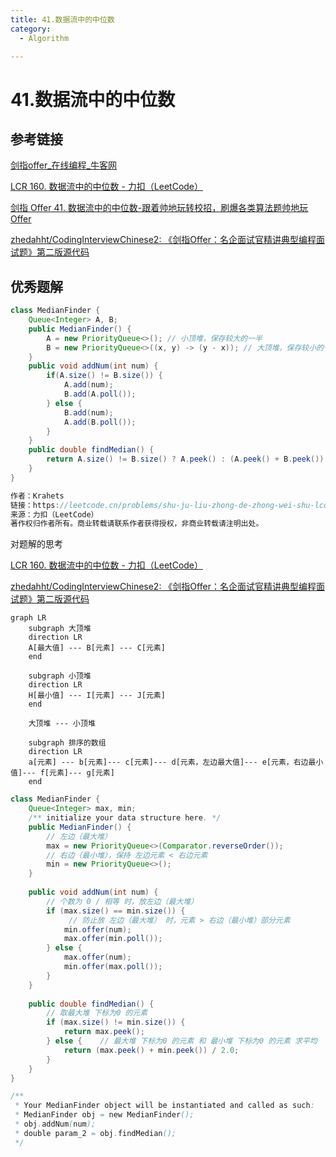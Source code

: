 ```yaml
---
title: 41.数据流中的中位数
category:
  - Algorithm

---
```


# 41.数据流中的中位数

## 参考链接

[剑指offer_在线编程_牛客网](https://www.nowcoder.com/exam/oj/ta?page=1&tpId=13&type=265)

[LCR 160. 数据流中的中位数 - 力扣（LeetCode）](https://leetcode.cn/problems/shu-ju-liu-zhong-de-zhong-wei-shu-lcof/)

[剑指 Offer 41. 数据流中的中位数-跟着帅地玩转校招，刷爆各类算法题帅地玩Offer](https://www.playoffer.cn/584.html)

[zhedahht/CodingInterviewChinese2: 《剑指Offer：名企面试官精讲典型编程面试题》第二版源代码](https://github.com/zhedahht/CodingInterviewChinese2)



## 优秀题解

```java
class MedianFinder {
    Queue<Integer> A, B;
    public MedianFinder() {
        A = new PriorityQueue<>(); // 小顶堆，保存较大的一半
        B = new PriorityQueue<>((x, y) -> (y - x)); // 大顶堆，保存较小的一半
    }
    public void addNum(int num) {
        if(A.size() != B.size()) {
            A.add(num);
            B.add(A.poll());
        } else {
            B.add(num);
            A.add(B.poll());
        }
    }
    public double findMedian() {
        return A.size() != B.size() ? A.peek() : (A.peek() + B.peek()) / 2.0;
    }
}

作者：Krahets
链接：https://leetcode.cn/problems/shu-ju-liu-zhong-de-zhong-wei-shu-lcof/solutions/227309/mian-shi-ti-41-shu-ju-liu-zhong-de-zhong-wei-shu-y/
来源：力扣（LeetCode）
著作权归作者所有。商业转载请联系作者获得授权，非商业转载请注明出处。
```



对题解的思考

[LCR 160. 数据流中的中位数 - 力扣（LeetCode）](https://leetcode.cn/problems/shu-ju-liu-zhong-de-zhong-wei-shu-lcof/solutions/227309/mian-shi-ti-41-shu-ju-liu-zhong-de-zhong-wei-shu-y/)

[zhedahht/CodingInterviewChinese2: 《剑指Offer：名企面试官精讲典型编程面试题》第二版源代码](https://github.com/zhedahht/CodingInterviewChinese2)



```mermaid
graph LR
    subgraph 大顶堆
    direction LR
    A[最大值] --- B[元素] --- C[元素]
    end
    
    subgraph 小顶堆
    direction LR
    H[最小值] --- I[元素] --- J[元素]
    end
    
    大顶堆 --- 小顶堆
    
    subgraph 排序的数组
    direction LR
    a[元素] --- b[元素]--- c[元素]--- d[元素，左边最大值]--- e[元素，右边最小值]--- f[元素]--- g[元素]
    end
```

```java
class MedianFinder {
    Queue<Integer> max, min;
    /** initialize your data structure here. */
    public MedianFinder() {
        // 左边（最大堆）
        max = new PriorityQueue<>(Comparator.reverseOrder());
        // 右边（最小堆），保持 左边元素 < 右边元素
        min = new PriorityQueue<>();
    }
    
    public void addNum(int num) {
        // 个数为 0 / 相等 时，放左边（最大堆）
        if (max.size() == min.size()) {
             // 防止放 左边（最大堆） 时，元素 > 右边（最小堆）部分元素
            min.offer(num);
            max.offer(min.poll());
        } else {
            max.offer(num);
            min.offer(max.poll());
        } 
    }
    
    public double findMedian() {
        // 取最大堆 下标为0 的元素
        if (max.size() != min.size()) {
            return max.peek();
        } else {    // 最大堆 下标为0 的元素 和 最小堆 下标为0 的元素 求平均
            return (max.peek() + min.peek()) / 2.0;
        }
    }
}

/**
 * Your MedianFinder object will be instantiated and called as such:
 * MedianFinder obj = new MedianFinder();
 * obj.addNum(num);
 * double param_2 = obj.findMedian();
 */
```

